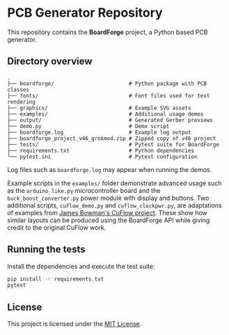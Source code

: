 # PCB Generator Repository

This repository contains the **BoardForge** project, a Python based PCB generator.

## Directory overview

```
.
├── boardforge/                        # Python package with PCB classes
├── fonts/                             # Font files used for text rendering
├── graphics/                          # Example SVG assets
├── examples/                          # Additional usage demos
├── output/                            # Generated Gerber previews
├── demo.py                            # Demo script
├── boardforge.log                     # Example log output
├── boardforge_project_v46_grokmod.zip # Zipped copy of v46 project
├── tests/                             # Pytest suite for BoardForge
├── requirements.txt                   # Python dependencies
└── pytest.ini                         # Pytest configuration
```

Log files such as `boardforge.log` may appear when running the demos.

Example scripts in the `examples/` folder demonstrate advanced usage such as
the `arduino_like.py` microcontroller board and the
`buck_boost_converter.py` power module with display and buttons.
Two additional scripts, `cuflow_demo.py` and `cuflow_clockpwr.py`, are
adaptations of examples from [James Bowman's CuFlow project](https://github.com/jamesbowman/cuflow).
These show how similar layouts can be produced using the BoardForge API while
giving credit to the original CuFlow work.

## Running the tests

Install the dependencies and execute the test suite:

```bash
pip install -r requirements.txt
pytest
```

## License

This project is licensed under the [MIT License](LICENSE).
